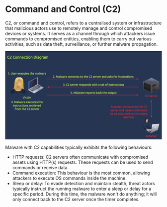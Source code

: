 # Command and Control (C2)

C2, or command and control, refers to a centralised system or infrastructure that malicious actors use to remotely manage and control compromised devices or systems. It serves as a channel through which attackers issue commands to compromised entities, enabling them to carry out various activities, such as data theft, surveillance, or further malware propagation.

![846ece426bbb84c5bc030b6a499e435d.png](../../../_resources/846ece426bbb84c5bc030b6a499e435d.png)

Malware with C2 capabilities typically exhibits the following behaviours:

- HTTP requests: C2 servers often communicate with compromised assets using HTTP(s) requests. These requests can be used to send commands or receive data.
- Command execution: This behaviour is the most common, allowing attackers to execute OS commands inside the machine.
- Sleep or delay: To evade detection and maintain stealth, threat actors typically instruct the running malware to enter a sleep or delay for a specific period. During this time, the malware won't do anything; it will only connect back to the C2 server once the timer completes.